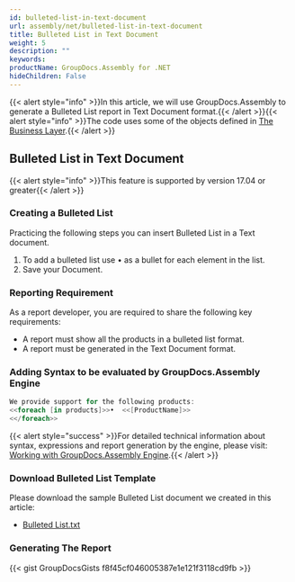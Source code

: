 ```yaml
---
id: bulleted-list-in-text-document
url: assembly/net/bulleted-list-in-text-document
title: Bulleted List in Text Document
weight: 5
description: ""
keywords: 
productName: GroupDocs.Assembly for .NET
hideChildren: False
---
```

{{< alert style="info" >}}In this article, we will use GroupDocs.Assembly to generate a Bulleted List report in Text Document format.{{< /alert >}}{{< alert style="info" >}}The code uses some of the objects defined in [The Business Layer](https://docs.groupdocs.com/assembly/net/the-business-layer/).{{< /alert >}}

## Bulleted List in Text Document

{{< alert style="info" >}}This feature is supported by version 17.04 or greater{{< /alert >}}

### Creating a Bulleted List

Practicing the following steps you can insert Bulleted List in a Text document.

1.  To add a bulleted list use • as a bullet for each element in the list.
2.  Save your Document.

### Reporting Requirement

As a report developer, you are required to share the following key requirements:

*   A report must show all the products in a bulleted list format.
*   A report must be generated in the Text Document format.

### Adding Syntax to be evaluated by GroupDocs.Assembly Engine

```csharp
We provide support for the following products:
<<foreach [in products]>>•	<<[ProductName]>>
<</foreach>>

```

{{< alert style="success" >}}For detailed technical information about syntax, expressions and report generation by the engine, please visit: [Working with GroupDocs.Assembly Engine](https://docs.groupdocs.com/assembly/net/working-with-groupdocs-assembly-engine/).{{< /alert >}}

### Download Bulleted List Template

Please download the sample Bulleted List document we created in this article:

*   [Bulleted List.txt](https://github.com/rida-fatima-aspose/GroupDocs.Assembly-for-.NET/blob/master/Examples/Data/Source/Text%20Templates/Bulleted%20List.txt?raw=true)

### Generating The Report

{{< gist GroupDocsGists f8f45cf046005387e1e121f3118cd9fb >}}



